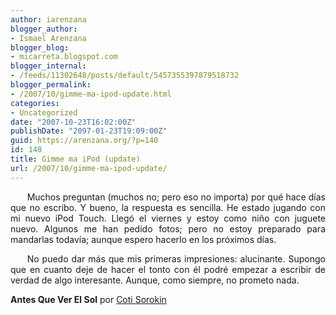 ```yaml
---
author: iarenzana
blogger_author:
- Ismael Arenzana
blogger_blog:
- micarreta.blogspot.com
blogger_internal:
- /feeds/11302648/posts/default/5457355397879518732
blogger_permalink:
- /2007/10/gimme-ma-ipod-update.html
categories:
- Uncategorized
date: "2007-10-23T16:02:00Z"
publishDate: "2097-01-23T19:09:00Z"
guid: https://arenzana.org/?p=140
id: 140
title: Gimme ma iPod (update)
url: /2007/10/gimme-ma-ipod-update/
---
```

<p style="text-align:justify;text-indent:20pt;">
  Muchos preguntan (muchos no; pero eso no importa) por qué hace días que no escribo. Y bueno, la respuesta es sencilla. He estado jugando con mi nuevo iPod Touch. Llegó el viernes y estoy como niño con juguete nuevo. Algunos me han pedido fotos; pero no estoy preparado para mandarlas todavía; aunque espero hacerlo en los próximos días.
</p>

<p style="text-align:justify;text-indent:20pt;">
  No puedo dar más que mis primeras impresiones: alucinante. Supongo que en cuanto deje de hacer el tonto con él podré empezar a escribir de verdad de algo interesante. Aunque, como siempre, no prometo nada.
</p>

<p style="text-align:justify;text-indent:20pt;">
  <p>
    <strong>Antes Que Ver El Sol</strong> por <a href="http://www.google.com/search?q=%22Coti%20Sorokin%22">Coti Sorokin</a>
  </p>
